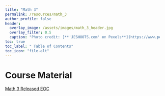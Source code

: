 ```yaml
---
title: "Math 3"
permalink: /resources/math_3
author_profile: false
header:
  overlay_image: /assets/images/math_3_header.jpg 
  overlay_filter: 0.5
  caption: "Photo credit: [**'JESHOOTS.com' on Pexels**](https://www.pexels.com/photo/person-holding-a-chalk-in-front-of-the-chalk-board-714699/)"
toc: true
toc_label: " Table of Contents"
toc_icon: "file-alt"
---
```


# Course Material
<a href="https://files.nc.gov/dpi/documents/files/eoc-nc-math-3-released-form.pdf
" class="btn btn--primary btn--x-large">Math 3 Released EOC</a>